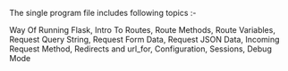 The single program file includes following topics :-

Way Of Running Flask, Intro To Routes, Route Methods, Route Variables, Request Query String, Request Form Data, Request JSON Data, Incoming Request Method, Redirects and url_for, Configuration, Sessions, Debug Mode
